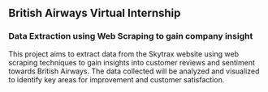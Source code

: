 ## British Airways Virtual Internship

### Data Extraction using Web Scraping to gain company insight

This project aims to extract data from the Skytrax website using web scraping techniques to gain insights into customer reviews and sentiment towards British Airways. The data collected will be analyzed and visualized to identify key areas for improvement and customer satisfaction.
